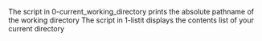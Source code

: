 The script in 0-current_working_directory prints the absolute pathname of the working directory
The script in 1-listit displays the contents list of your current directory
